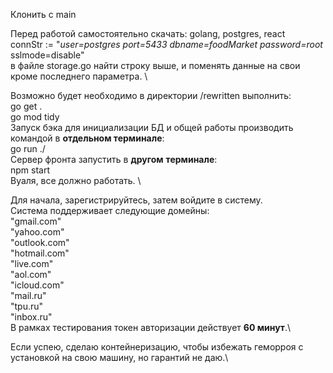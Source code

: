 Клонить с main

Перед работой самостоятельно скачать: golang, postgres, react\
connStr := "_user=postgres port=5433_ _dbname=foodMarket_ _password=root_ sslmode=disable"\
в файле storage.go найти строку выше, и поменять данные на свои кроме последнего параметра. \

Возможно будет необходимо в директории /rewritten выполнить: \
go get .\
go mod tidy\
Запуск бэка для инициализации БД и общей работы производить командой в **отдельном терминале**: \
go run ./\
Сервер фронта запустить в **другом** **терминале**:\
npm start\
Вуаля, все должно работать. \

Для начала, зарегистрируйтесь, затем войдите в систему.\
Система поддерживает следующие домейны: \
  	"gmail.com" \
	"yahoo.com"\
	"outlook.com"\
	"hotmail.com"\
	"live.com"\
	"aol.com"\
	"icloud.com"\
	"mail.ru"\
	"tpu.ru"\
	"inbox.ru"\
В рамках тестирования токен авторизации действует **60 минут**.\

Если успею, сделаю контейнеризацию, чтобы избежать геморроя с установкой на свою машину, но гарантий не даю.\
